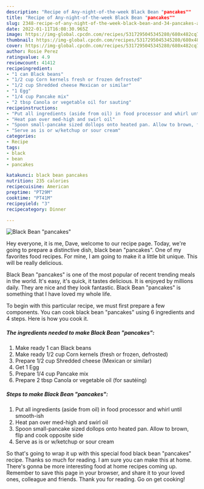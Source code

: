 ```yaml
---
description: "Recipe of Any-night-of-the-week Black Bean "pancakes""
title: "Recipe of Any-night-of-the-week Black Bean "pancakes""
slug: 2348-recipe-of-any-night-of-the-week-black-bean-and-34-pancakes-and-34
date: 2022-01-11T16:08:30.965Z
image: https://img-global.cpcdn.com/recipes/5317295045345280/680x482cq70/black-bean-pancakes-recipe-main-photo.jpg
thumbnail: https://img-global.cpcdn.com/recipes/5317295045345280/680x482cq70/black-bean-pancakes-recipe-main-photo.jpg
cover: https://img-global.cpcdn.com/recipes/5317295045345280/680x482cq70/black-bean-pancakes-recipe-main-photo.jpg
author: Rosie Perez
ratingvalue: 4.9
reviewcount: 41412
recipeingredient:
- "1 can Black beans"
- "1/2 cup Corn kernels fresh or frozen defrosted"
- "1/2 cup Shredded cheese Mexican or similar"
- "1 Egg"
- "1/4 cup Pancake mix"
- "2 tbsp Canola or vegetable oil for sauting"
recipeinstructions:
- "Put all ingredients (aside from oil) in food processor and whirl until smooth-ish"
- "Heat pan over med-high and swirl oil"
- "Spoon small-pancake sized dollops onto heated pan. Allow to brown, flip and cook opposite side"
- "Serve as is or w/ketchup or sour cream"
categories:
- Recipe
tags:
- black
- bean
- pancakes

katakunci: black bean pancakes 
nutrition: 235 calories
recipecuisine: American
preptime: "PT29M"
cooktime: "PT41M"
recipeyield: "3"
recipecategory: Dinner

---
```



![Black Bean "pancakes"](https://img-global.cpcdn.com/recipes/5317295045345280/680x482cq70/black-bean-pancakes-recipe-main-photo.jpg)

Hey everyone, it is me, Dave, welcome to our recipe page. Today, we're going to prepare a distinctive dish, black bean "pancakes". One of my favorites food recipes. For mine, I am going to make it a little bit unique. This will be really delicious.

Black Bean "pancakes" is one of the most popular of recent trending meals in the world. It's easy, it's quick, it tastes delicious. It is enjoyed by millions daily. They are nice and they look fantastic. Black Bean "pancakes" is something that I have loved my whole life.




To begin with this particular recipe, we must first prepare a few components. You can cook black bean "pancakes" using 6 ingredients and 4 steps. Here is how you cook it.

<!--inarticleads1-->

##### The ingredients needed to make Black Bean "pancakes":

1. Make ready 1 can Black beans
1. Make ready 1/2 cup Corn kernels (fresh or frozen, defrosted)
1. Prepare 1/2 cup Shredded cheese (Mexican or similar)
1. Get 1 Egg
1. Prepare 1/4 cup Pancake mix
1. Prepare 2 tbsp Canola or vegetable oil (for sautéing)




<!--inarticleads2-->

##### Steps to make Black Bean "pancakes":

1. Put all ingredients (aside from oil) in food processor and whirl until smooth-ish
1. Heat pan over med-high and swirl oil
1. Spoon small-pancake sized dollops onto heated pan. Allow to brown, flip and cook opposite side
1. Serve as is or w/ketchup or sour cream




So that's going to wrap it up with this special food black bean "pancakes" recipe. Thanks so much for reading. I am sure you can make this at home. There's gonna be more interesting food at home recipes coming up. Remember to save this page in your browser, and share it to your loved ones, colleague and friends. Thank you for reading. Go on get cooking!
